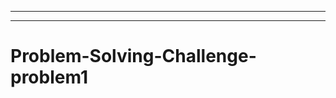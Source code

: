 ---------
-----------------------------------------------------------------------------------
# Problem-Solving-Challenge-problem1
